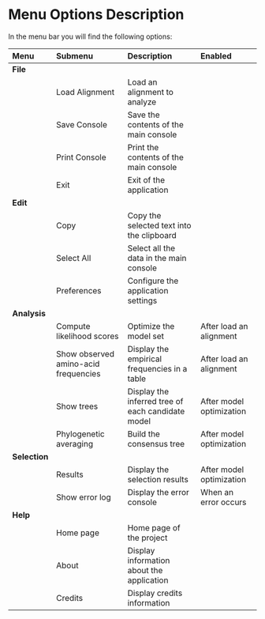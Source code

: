# Menu Options Description #

In the menu bar you will find the following options:

| Menu | Submenu | Description | Enabled |
|:-----|:--------|:------------|:--------|
| **File** |  |  |  |
|  | Load Alignment | Load an alignment to analyze |  |
|  | Save Console | Save the contents of the main console |  |
|  | Print Console | Print the contents of the main console |  |
|  | Exit | Exit of the application |  |
| **Edit** |  |  |  |
|  | Copy | Copy the selected text  into the clipboard |  |
|  | Select All | Select all the data in the main console |  |
|  | Preferences | Configure the application settings |  |
| **Analysis** |  |  |  |
|  | Compute likelihood scores | Optimize the model set | After load an alignment |
|  | Show observed amino-acid frequencies | Display the empirical frequencies in a table | After load an alignment |
|  | Show trees | Display the inferred tree of each candidate model | After model optimization |
|  | Phylogenetic averaging | Build the consensus tree | After model optimization |
| **Selection** |  |  |  |
|  | Results | Display the selection results | After model optimization |
|  | Show error log | Display the error console | When an error occurs |
| **Help** |  |  |  |
|  | Home page | Home page of the project |  |
|  | About | Display information about the application |  |
|  | Credits | Display credits information |  |